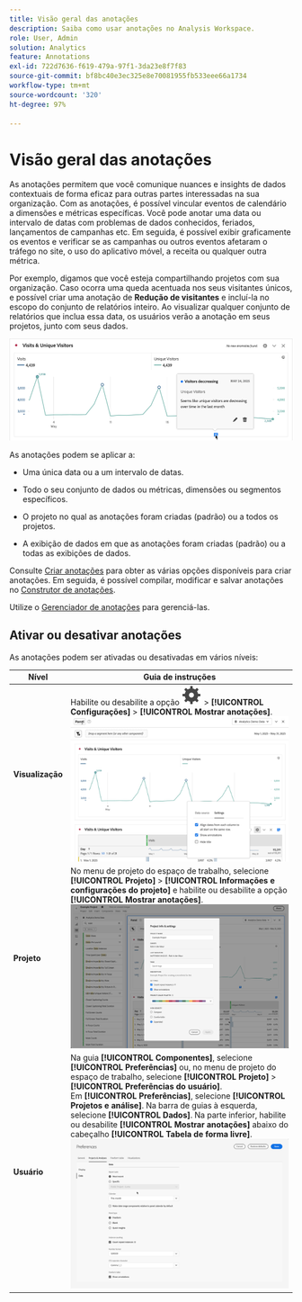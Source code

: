 ```yaml
---
title: Visão geral das anotações
description: Saiba como usar anotações no Analysis Workspace.
role: User, Admin
solution: Analytics
feature: Annotations
exl-id: 722d7636-f619-479a-97f1-3da23e8f7f83
source-git-commit: bf8bc40e3ec325e8e70081955fb533eee66a1734
workflow-type: tm+mt
source-wordcount: '320'
ht-degree: 97%

---
```


# Visão geral das anotações

As anotações permitem que você comunique nuances e insights de dados contextuais de forma eficaz para outras partes interessadas na sua organização. Com as anotações, é possível vincular eventos de calendário a dimensões e métricas específicas. Você pode anotar uma data ou intervalo de datas com problemas de dados conhecidos, feriados, lançamentos de campanhas etc. Em seguida, é possível exibir graficamente os eventos e verificar se as campanhas ou outros eventos afetaram o tráfego no site, o uso do aplicativo móvel, a receita ou qualquer outra métrica.

Por exemplo, digamos que você esteja compartilhando projetos com sua organização. Caso ocorra uma queda acentuada nos seus visitantes únicos, e possível criar uma anotação de **Redução de visitantes** e incluí-la no escopo do conjunto de relatórios inteiro. Ao visualizar qualquer conjunto de relatórios que inclua essa data, os usuários verão a anotação em seus projetos, junto com seus dados.

![Gráfico de linhas com a anotação realçada.](assets/annotation-example.png)

As anotações podem se aplicar a:

* Uma única data ou a um intervalo de datas.

* Todo o seu conjunto de dados ou métricas, dimensões ou segmentos específicos.

* O projeto no qual as anotações foram criadas (padrão) ou a todos os projetos.

* A exibição de dados em que as anotações foram criadas (padrão) ou a todas as exibições de dados.

Consulte [Criar anotações](create-annotations.md) para obter as várias opções disponíveis para criar anotações. Em seguida, é possível compilar, modificar e salvar anotações no [Construtor de anotações](create-annotations.md#annotation-builder).

Utilize o [Gerenciador de anotações](manage-annotations.md) para gerenciá-las.

## Ativar ou desativar anotações

As anotações podem ser ativadas ou desativadas em vários níveis:

| Nível | Guia de instruções |
|---|---|
| **Visualização** | Habilite ou desabilite a opção ![Configuração](/help/assets/icons/Setting.svg) > **[!UICONTROL Configurações]** > **[!UICONTROL Mostrar anotações]**.<br/>![Habilitar ou desabilitar anotações de uma visualização](assets/annotations-visualization.png) |
| **Projeto** | No menu de projeto do espaço de trabalho, selecione **[!UICONTROL Projeto]** > **[!UICONTROL Informações e configurações do projeto]** e habilite ou desabilite a opção **[!UICONTROL Mostrar anotações]**.<br/>![Habilitar ou desabilitar anotações de um projeto](assets/annotations-project.png) |
| **Usuário** | Na guia **[!UICONTROL Componentes]**, selecione **[!UICONTROL Preferências]** ou, no menu de projeto do espaço de trabalho, selecione **[!UICONTROL Projeto]** > **[!UICONTROL Preferências do usuário]**. <br/>Em **[!UICONTROL Preferências]**, selecione **[!UICONTROL Projetos e análise]**. Na barra de guias à esquerda, selecione **[!UICONTROL Dados]**. Na parte inferior, habilite ou desabilite **[!UICONTROL Mostrar anotações]** abaixo do cabeçalho **[!UICONTROL Tabela de forma livre]**.<br/>![Habilitar ou desabilitar anotações de um usuário](assets/annotations-user.png) |

<!--
# Annotations overview

Annotations in Workspace enable you to effectively communicate contextual data nuances and insights to your organization. They let you tie calendar events to specific dimensions/metrics. You can annotate a date or date range with known data issues, public holidays, campaign launches, etc. You can then graphically display events and see whether campaigns or other events have affected your site traffic, revenue, or any other metric.

For example, let's say you are sharing projects with your organization. If you had a major spike in traffic due to a marketing campaign, you could create a "Campaign launch date" annotation and scope it for your whole report suite. When your users view any data sets that included that date, they see the annotation within their projects, alongside their data.

![Annotation example](assets/annotation-example.png)

Keep this in mind:

* Annotations can be tied to a single date or to a date range.

* They can apply to your entire data set or to specified metrics, dimensions, or segments.

* They can apply to the project in which they were created (default) or to all projects.

* They can apply to the report suite in which they were created (default) or to all report suites.

## Permissions {#permissions}

By default, only Admins can create annotations. Users have rights to view annotations like they do with other other Analytics components (such as segments, calculated metrics, etc.).

However, Admins can give the [!UICONTROL Annotation Creation] permission (Analytics Tools) to users via the [Adobe Admin Console](https://experienceleague.adobe.com/docs/analytics/admin/admin-console/permissions/analytics-tools.html?lang=pt-BR).

## Turn annotations on or off {#annotations-on-off}

Annotations can be turned on or off at several levels:

* At the Visualization level: [!UICONTROL Visualization] settings > [!UICONTROL Show annotations]

* At the Project level: [!UICONTROL Project info & settings] > [!UICONTROL Show annotations]

* At the User level: [!UICONTROL Components] > [!UICONTROL User preferences] > [!UICONTROL Data] > [!UICONTROL Show annotations]

![](assets/show-ann.png)

![](assets/show-ann2.png)
-->